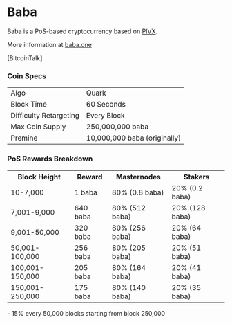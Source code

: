 Baba
=====================================

Baba is a PoS-based cryptocurrency based on [PIVX](https://github.com/PIVX-Project/PIVX).

More information at 
[baba.one](http://www.babacoin.xyz)  

[BitcoinTalk]

### Coin Specs
<table>
<tr><td>Algo</td><td>Quark</td></tr>
<tr><td>Block Time</td><td>60 Seconds</td></tr>
<tr><td>Difficulty Retargeting</td><td>Every Block</td></tr>
<tr><td>Max Coin Supply</td><td>250,000,000 baba</td></tr>
<tr><td>Premine</td><td>10,000,000 baba (originally)</td></tr>
</table>

### PoS Rewards Breakdown

<table>
<th>Block Height</th><th>Reward</th><th>Masternodes</th><th>Stakers</th>
<tr><td>10-7,000</td><td>1 baba</td><td>80% (0.8 baba)</td><td>20% (0.2 baba)</td></tr>
<tr><td>7,001-9,000</td><td>640 baba</td><td>80% (512 baba)</td><td>20% (128 baba)</td></tr>
<tr><td>9,001-50,000</td><td>320 baba</td><td>80% (256 baba)</td><td>20% (64 baba)</td></tr>
<tr><td>50,001-100,000</td><td>256 baba</td><td>80% (205 baba)</td><td>20% (51 baba)</td></tr>
<tr><td>100,001-150,000</td><td>205 baba</td><td>80% (164 baba)</td><td>20% (41 baba)</td></tr>
<tr><td>150,001-250,000</td><td>175 baba</td><td>80% (140 baba)</td><td>20% (35 baba)</td></tr>
</table>
- 15% every 50,000 blocks starting from block 250,000
